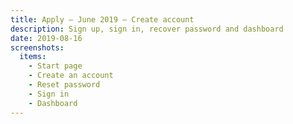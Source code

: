 ```yaml
---
title: Apply – June 2019 – Create account
description: Sign up, sign in, recover password and dashboard
date: 2019-08-16
screenshots:
  items:
    - Start page
    - Create an account
    - Reset password
    - Sign in
    - Dashboard
---
```

